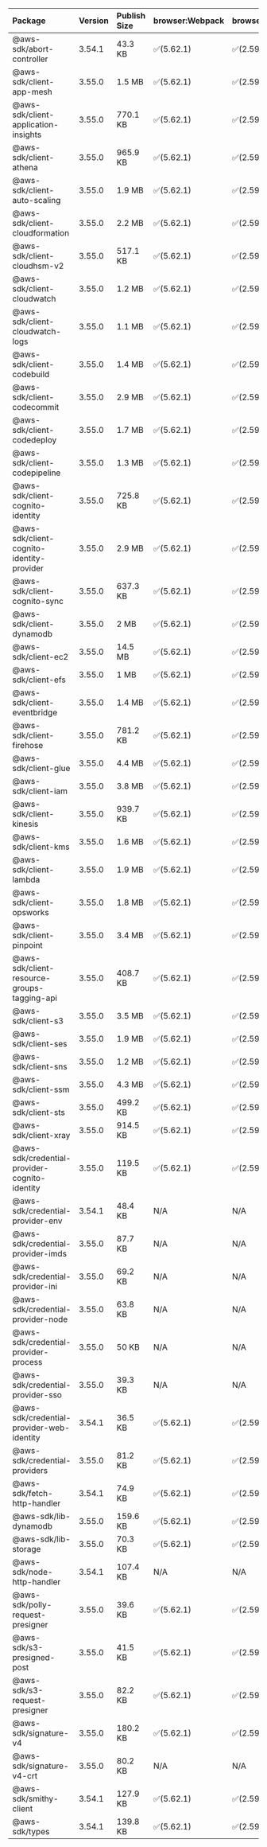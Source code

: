 | Package | Version | Publish Size | browser:Webpack | browser:Rollup | browser:EsBuild |
| :------ | :------ | :----------- | :------ | :----- | :------- |
|@aws-sdk/abort-controller|3.54.1|43.3 KB|✅(5.62.1)|✅(2.59.0)|✅(0.13.12)|
|@aws-sdk/client-app-mesh|3.55.0|1.5 MB|✅(5.62.1)|✅(2.59.0)|✅(0.13.12)|
|@aws-sdk/client-application-insights|3.55.0|770.1 KB|✅(5.62.1)|✅(2.59.0)|✅(0.13.12)|
|@aws-sdk/client-athena|3.55.0|965.9 KB|✅(5.62.1)|✅(2.59.0)|✅(0.13.12)|
|@aws-sdk/client-auto-scaling|3.55.0|1.9 MB|✅(5.62.1)|✅(2.59.0)|✅(0.13.12)|
|@aws-sdk/client-cloudformation|3.55.0|2.2 MB|✅(5.62.1)|✅(2.59.0)|✅(0.13.12)|
|@aws-sdk/client-cloudhsm-v2|3.55.0|517.1 KB|✅(5.62.1)|✅(2.59.0)|✅(0.13.12)|
|@aws-sdk/client-cloudwatch|3.55.0|1.2 MB|✅(5.62.1)|✅(2.59.0)|✅(0.13.12)|
|@aws-sdk/client-cloudwatch-logs|3.55.0|1.1 MB|✅(5.62.1)|✅(2.59.0)|✅(0.13.12)|
|@aws-sdk/client-codebuild|3.55.0|1.4 MB|✅(5.62.1)|✅(2.59.0)|✅(0.13.12)|
|@aws-sdk/client-codecommit|3.55.0|2.9 MB|✅(5.62.1)|✅(2.59.0)|✅(0.13.12)|
|@aws-sdk/client-codedeploy|3.55.0|1.7 MB|✅(5.62.1)|✅(2.59.0)|✅(0.13.12)|
|@aws-sdk/client-codepipeline|3.55.0|1.3 MB|✅(5.62.1)|✅(2.59.0)|✅(0.13.12)|
|@aws-sdk/client-cognito-identity|3.55.0|725.8 KB|✅(5.62.1)|✅(2.59.0)|✅(0.13.12)|
|@aws-sdk/client-cognito-identity-provider|3.55.0|2.9 MB|✅(5.62.1)|✅(2.59.0)|✅(0.13.12)|
|@aws-sdk/client-cognito-sync|3.55.0|637.3 KB|✅(5.62.1)|✅(2.59.0)|✅(0.13.12)|
|@aws-sdk/client-dynamodb|3.55.0|2 MB|✅(5.62.1)|✅(2.59.0)|✅(0.13.12)|
|@aws-sdk/client-ec2|3.55.0|14.5 MB|✅(5.62.1)|✅(2.59.0)|✅(0.13.12)|
|@aws-sdk/client-efs|3.55.0|1 MB|✅(5.62.1)|✅(2.59.0)|✅(0.13.12)|
|@aws-sdk/client-eventbridge|3.55.0|1.4 MB|✅(5.62.1)|✅(2.59.0)|✅(0.13.12)|
|@aws-sdk/client-firehose|3.55.0|781.2 KB|✅(5.62.1)|✅(2.59.0)|✅(0.13.12)|
|@aws-sdk/client-glue|3.55.0|4.4 MB|✅(5.62.1)|✅(2.59.0)|✅(0.13.12)|
|@aws-sdk/client-iam|3.55.0|3.8 MB|✅(5.62.1)|✅(2.59.0)|✅(0.13.12)|
|@aws-sdk/client-kinesis|3.55.0|939.7 KB|✅(5.62.1)|✅(2.59.0)|✅(0.13.12)|
|@aws-sdk/client-kms|3.55.0|1.6 MB|✅(5.62.1)|✅(2.59.0)|✅(0.13.12)|
|@aws-sdk/client-lambda|3.55.0|1.9 MB|✅(5.62.1)|✅(2.59.0)|✅(0.13.12)|
|@aws-sdk/client-opsworks|3.55.0|1.8 MB|✅(5.62.1)|✅(2.59.0)|✅(0.13.12)|
|@aws-sdk/client-pinpoint|3.55.0|3.4 MB|✅(5.62.1)|✅(2.59.0)|✅(0.13.12)|
|@aws-sdk/client-resource-groups-tagging-api|3.55.0|408.7 KB|✅(5.62.1)|✅(2.59.0)|✅(0.13.12)|
|@aws-sdk/client-s3|3.55.0|3.5 MB|✅(5.62.1)|✅(2.59.0)|✅(0.13.12)|
|@aws-sdk/client-ses|3.55.0|1.9 MB|✅(5.62.1)|✅(2.59.0)|✅(0.13.12)|
|@aws-sdk/client-sns|3.55.0|1.2 MB|✅(5.62.1)|✅(2.59.0)|✅(0.13.12)|
|@aws-sdk/client-ssm|3.55.0|4.3 MB|✅(5.62.1)|✅(2.59.0)|✅(0.13.12)|
|@aws-sdk/client-sts|3.55.0|499.2 KB|✅(5.62.1)|✅(2.59.0)|✅(0.13.12)|
|@aws-sdk/client-xray|3.55.0|914.5 KB|✅(5.62.1)|✅(2.59.0)|✅(0.13.12)|
|@aws-sdk/credential-provider-cognito-identity|3.55.0|119.5 KB|✅(5.62.1)|✅(2.59.0)|✅(0.13.12)|
|@aws-sdk/credential-provider-env|3.54.1|48.4 KB|N/A|N/A|N/A|
|@aws-sdk/credential-provider-imds|3.55.0|87.7 KB|N/A|N/A|N/A|
|@aws-sdk/credential-provider-ini|3.55.0|69.2 KB|N/A|N/A|N/A|
|@aws-sdk/credential-provider-node|3.55.0|63.8 KB|N/A|N/A|N/A|
|@aws-sdk/credential-provider-process|3.55.0|50 KB|N/A|N/A|N/A|
|@aws-sdk/credential-provider-sso|3.55.0|39.3 KB|N/A|N/A|N/A|
|@aws-sdk/credential-provider-web-identity|3.54.1|36.5 KB|✅(5.62.1)|✅(2.59.0)|✅(0.13.12)|
|@aws-sdk/credential-providers|3.55.0|81.2 KB|✅(5.62.1)|✅(2.59.0)|✅(0.13.12)|
|@aws-sdk/fetch-http-handler|3.54.1|74.9 KB|✅(5.62.1)|✅(2.59.0)|✅(0.13.12)|
|@aws-sdk/lib-dynamodb|3.55.0|159.6 KB|✅(5.62.1)|✅(2.59.0)|✅(0.13.12)|
|@aws-sdk/lib-storage|3.55.0|70.3 KB|✅(5.62.1)|✅(2.59.0)|✅(0.13.12)|
|@aws-sdk/node-http-handler|3.54.1|107.4 KB|N/A|N/A|N/A|
|@aws-sdk/polly-request-presigner|3.55.0|39.6 KB|✅(5.62.1)|✅(2.59.0)|✅(0.13.12)|
|@aws-sdk/s3-presigned-post|3.55.0|41.5 KB|✅(5.62.1)|✅(2.59.0)|✅(0.13.12)|
|@aws-sdk/s3-request-presigner|3.55.0|82.2 KB|✅(5.62.1)|✅(2.59.0)|✅(0.13.12)|
|@aws-sdk/signature-v4|3.55.0|180.2 KB|✅(5.62.1)|✅(2.59.0)|✅(0.13.12)|
|@aws-sdk/signature-v4-crt|3.55.0|80.2 KB|N/A|N/A|N/A|
|@aws-sdk/smithy-client|3.54.1|127.9 KB|✅(5.62.1)|✅(2.59.0)|✅(0.13.12)|
|@aws-sdk/types|3.54.1|139.8 KB|✅(5.62.1)|✅(2.59.0)|✅(0.13.12)|
